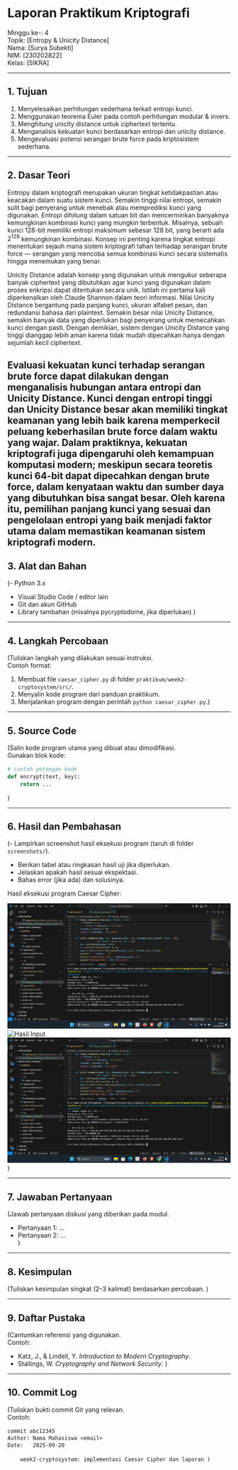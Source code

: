 # Laporan Praktikum Kriptografi
Minggu ke-: 4  
Topik: [Entropy & Unicity Distance]  
Nama: [Surya Subekti]  
NIM: [230202822]  
Kelas: [5IKRA]  

---

## 1. Tujuan
1. Menyelesaikan perhitungan sederhana terkait entropi kunci.
2. Menggunakan teorema Euler pada contoh perhitungan modular & invers.
3. Menghitung unicity distance untuk ciphertext tertentu.
4. Menganalisis kekuatan kunci berdasarkan entropi dan unicity distance.
5. Mengevaluasi potensi serangan brute force pada kriptosistem sederhana.

---

## 2. Dasar Teori
Entropy dalam kriptografi merupakan ukuran tingkat ketidakpastian atau keacakan dalam suatu sistem kunci. Semakin tinggi nilai entropi, semakin sulit bagi penyerang untuk menebak atau memprediksi kunci yang digunakan. Entropi dihitung dalam satuan bit dan mencerminkan banyaknya kemungkinan kombinasi kunci yang mungkin terbentuk. Misalnya, sebuah kunci 128-bit memiliki entropi maksimum sebesar 128 bit, yang berarti ada $2^{128}$ kemungkinan kombinasi. Konsep ini penting karena tingkat entropi menentukan sejauh mana sistem kriptografi tahan terhadap serangan brute force — serangan yang mencoba semua kombinasi kunci secara sistematis hingga menemukan yang benar.

Unicity Distance adalah konsep yang digunakan untuk mengukur seberapa banyak ciphertext yang dibutuhkan agar kunci yang digunakan dalam proses enkripsi dapat ditentukan secara unik. Istilah ini pertama kali diperkenalkan oleh Claude Shannon dalam teori informasi. Nilai Unicity Distance bergantung pada panjang kunci, ukuran alfabet pesan, dan redundansi bahasa dari plaintext. Semakin besar nilai Unicity Distance, semakin banyak data yang diperlukan bagi penyerang untuk memecahkan kunci dengan pasti. Dengan demikian, sistem dengan Unicity Distance yang tinggi dianggap lebih aman karena tidak mudah dipecahkan hanya dengan sejumlah kecil ciphertext.

Evaluasi kekuatan kunci terhadap serangan brute force dapat dilakukan dengan menganalisis hubungan antara entropi dan Unicity Distance. Kunci dengan entropi tinggi dan Unicity Distance besar akan memiliki tingkat keamanan yang lebih baik karena memperkecil peluang keberhasilan brute force dalam waktu yang wajar. Dalam praktiknya, kekuatan kriptografi juga dipengaruhi oleh kemampuan komputasi modern; meskipun secara teoretis kunci 64-bit dapat dipecahkan dengan brute force, dalam kenyataan waktu dan sumber daya yang dibutuhkan bisa sangat besar. Oleh karena itu, pemilihan panjang kunci yang sesuai dan pengelolaan entropi yang baik menjadi faktor utama dalam memastikan keamanan sistem kriptografi modern.
---

## 3. Alat dan Bahan
(- Python 3.x  
- Visual Studio Code / editor lain  
- Git dan akun GitHub  
- Library tambahan (misalnya pycryptodome, jika diperlukan)  )

---

## 4. Langkah Percobaan
(Tuliskan langkah yang dilakukan sesuai instruksi.  
Contoh format:
1. Membuat file `caesar_cipher.py` di folder `praktikum/week2-cryptosystem/src/`.
2. Menyalin kode program dari panduan praktikum.
3. Menjalankan program dengan perintah `python caesar_cipher.py`.)

---

## 5. Source Code
(Salin kode program utama yang dibuat atau dimodifikasi.  
Gunakan blok kode:

```python
# contoh potongan kode
def encrypt(text, key):
    return ...
```
)

---

## 6. Hasil dan Pembahasan
(- Lampirkan screenshot hasil eksekusi program (taruh di folder `screenshots/`).  
- Berikan tabel atau ringkasan hasil uji jika diperlukan.  
- Jelaskan apakah hasil sesuai ekspektasi.  
- Bahas error (jika ada) dan solusinya. 

Hasil eksekusi program Caesar Cipher:

![Hasil Eksekusi](screenshots/output.png)
![Hasil Input](screenshots/input.png)
![Hasil Output](screenshots/output.png)
)

---

## 7. Jawaban Pertanyaan
(Jawab pertanyaan diskusi yang diberikan pada modul.  
- Pertanyaan 1: …  
- Pertanyaan 2: …  
)
---

## 8. Kesimpulan
(Tuliskan kesimpulan singkat (2–3 kalimat) berdasarkan percobaan.  )

---

## 9. Daftar Pustaka
(Cantumkan referensi yang digunakan.  
Contoh:  
- Katz, J., & Lindell, Y. *Introduction to Modern Cryptography*.  
- Stallings, W. *Cryptography and Network Security*.  )

---

## 10. Commit Log
(Tuliskan bukti commit Git yang relevan.  
Contoh:
```
commit abc12345
Author: Nama Mahasiswa <email>
Date:   2025-09-20

    week2-cryptosystem: implementasi Caesar Cipher dan laporan )
```
